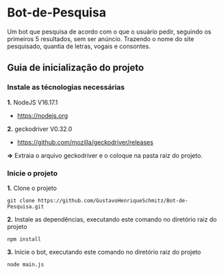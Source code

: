 # Bot-de-Pesquisa
Um bot que pesquisa de acordo com o que o usuário pedir, seguindo os primeiros 5 resultados, sem ser anúncio. Trazendo o nome do site pesquisado, quantia de letras, vogais e consontes.

## Guia de inicialização do projeto

### Instale as técnologias necessárias

**1.** NodeJS V16.17.1
* https://nodejs.org

**2.** geckodriver V0.32.0
* https://github.com/mozilla/geckodriver/releases

**=>** Extraia o arquivo geckodriver e o coloque na pasta raiz do projeto.

### Inicie o projeto

**1.** Clone o projeto
```
git clone https://github.com/GustavoHenriqueSchmitz/Bot-de-Pesquisa.git
```

**2.** Instale as dependências, executando este comando no diretório raiz do projeto
```
npm install
```

**3.** Inicie o bot, executando este comando no diretório raiz do projeto
```
node main.js
```
